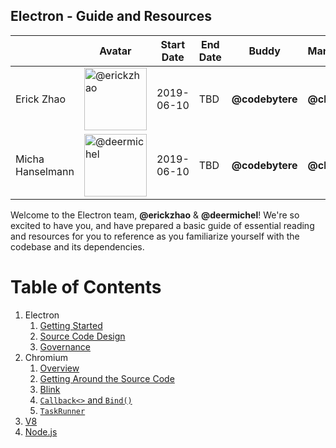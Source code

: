 ## Electron - Guide and Resources

|                  | Avatar                       | Start Date | End Date    | Buddy        | Manager      |
|------------------|-----------------------------------|------------|-------------|--------------|--------------|
| Erick Zhao       | <img src="https://github.com/erickzhao.png" width=100 alt="@erickzhao"> | 2019-06-10 | TBD | **@codebytere** | **@ckerr** |
| Micha Hanselmann | <img src="https://github.com/deermichel.png" width=100 alt="@deermichel"> | 2019-06-10 | TBD | **@codebytere** | **@ckerr** |

Welcome to the Electron team, **@erickzhao** & **@deermichel**! We're so excited to have you, and have prepared a basic guide of essential reading and resources for you to reference as you familiarize yourself with the codebase and its dependencies.

# Table of Contents
1. Electron
   1. [Getting Started](electron/overview.md)
   2. [Source Code Design](electron/overview.md#getting-around-the-source-code)
   3. [Governance](https://github.com/electron/governance)
2. Chromium
   1. [Overview](chromium/overview.md)
   2. [Getting Around the Source Code](chromium/overview.md#getting-around-the-source-code)
   3. [Blink](chromium/blink.md)
   4. [`Callback<>` and `Bind()`](chromium/callback-and-bind.md)
   5. [`TaskRunner`](chromium/taskrunner.md)
3. [V8](v8.md)
4. [Node.js](nodejs.md)
